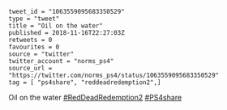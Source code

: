 ```
tweet_id = "1063559095683350529"
type = "tweet"
title = "Oil on the water"
published = 2018-11-16T22:27:03Z
retweets = 0
favourites = 0
source = "twitter"
twitter_account = "norms_ps4"
source_url = "https://twitter.com/norms_ps4/status/1063559095683350529"
tag = [ "ps4share", "reddeadredemption2",]
```

Oil on the water [#RedDeadRedemption2](/tags/reddeadredemption2/) [#PS4share](/tags/ps4share/)

<p class='image'><img src='http://mnf.m17s.net/2018/11/16/DsKFW9cXcAE9n1Y.jpg' alt=''></p>

